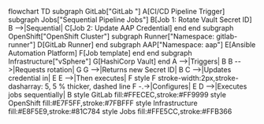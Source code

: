 flowchart TD
    subgraph GitLab["GitLab "]
        A[CI/CD Pipeline Trigger]
        subgraph Jobs["Sequential Pipeline Jobs"]
            B[Job 1: Rotate Vault Secret ID]
            B -->|Sequential| C[Job 2: Update AAP Credential]
        end
    end
    subgraph OpenShift["OpenShift Cluster"]
        subgraph Runner["Namespace: gitlab-runner"]
            D[GitLab Runner]
        end
        subgraph AAP["Namespace: aap"]
            E[Ansible Automation Platform]
            F[Job template]
        end
    end
    subgraph Infrastructure["vSphere"]
        G[HashiCorp Vault]
    end
    A -->|Triggers| B
    B -->|Requests rotation| G
    G -->|Returns new Secret ID| B
    C -->|Updates credential in| E
    E -->|Then executes| F
    style F stroke-width:2px,stroke-dasharray: 5, 5  % thicker, dashed line
    F -.->|Configures| E
    D -->|Executes jobs sequentially| B
    style GitLab fill:#FFECEC,stroke:#FF9999
    style OpenShift fill:#E7F5FF,stroke:#7FBFFF
    style Infrastructure fill:#E8F5E9,stroke:#81C784
    style Jobs fill:#FFE5CC,stroke:#FFB366
